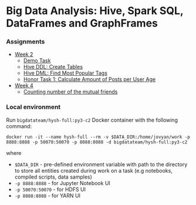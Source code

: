 # Big Data Analysis: Hive, Spark SQL, DataFrames and GraphFrames

### Assignments

* [Week 2](week2)
  * [Demo Task](week2/task00/Demo.ipynb)
  * [Hive DDL: Create Tables](week2/task01/CreateTables.ipynb)
  * [Hive DML: Find Most Popular Tags](week2/task02/FindMostPopularTags.ipynb)
  * [Honor Task 1: Calculate Amount of Posts per User Age](week2/task03/PostsPerUserAge.ipynb)
* [Week 4](week4)
  * [Counting number of the mutual friends](week4/task01/MutualFriends.ipynb)

### Local environment

Run `bigdatateam/hysh-full:py3-c2` Docker container with the following command:

```
docker run -it --name hysh-full --rm -v $DATA_DIR:/home/jovyan/work -p 8888:8888 -p 50070:50070 -p 8088:8088 -d bigdatateam/hysh-full:py3-c2
```

where

- `$DATA_DIR` - pre-defined environment variable with path to the directory to store all entities created during work on a task (e.g notebooks, compiled scripts, data samples)
- `-p 8888:8888` - for Jupyter Notebook UI
- `-p 50070:50070` - for HDFS UI
- `-p 8088:8088` - for YARN UI

